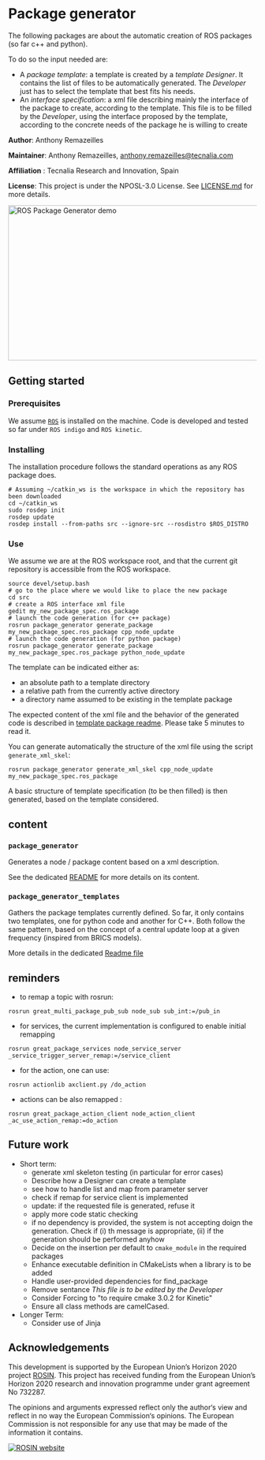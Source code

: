# Package generator

The following packages are about the automatic creation of ROS packages (so far c++ and python).

To do so the input needed are:

* A _package template_: a template is created by a _template Designer_.
  It contains the list of files to be automatically generated.
  The _Developer_ just has to select the template that best fits his needs.
* An _interface specification_: a xml file describing mainly the interface of the package to create, according to the template.
  This file is to be filled by the _Developer_, using the interface proposed by the template, according to the concrete needs of the package he is willing to create

**Author**: Anthony Remazeilles

**Maintainer**: Anthony Remazeilles, anthony.remazeilles@tecnalia.com

**Affiliation** : Tecnalia Research and Innovation, Spain

**License**: This project is under the NPOSL-3.0 License.
See [LICENSE.md](LICENSE.md) for more details.

<a href="http://www.youtube.com/watch?feature=player_embedded&v=qsNkYGQBW8U
" target="_blank"><img src="http://img.youtube.com/vi/qsNkYGQBW8U/0.jpg"
alt="ROS Package Generator demo" width="560" height="315" border="0" /></a>

## Getting started

### Prerequisites

We assume [`ROS`][ros] is installed on the machine.
Code is developed and tested so far under `ROS indigo` and `ROS kinetic`.

[ros]: http://www.ros.org/

### Installing

The installation procedure follows the standard operations as any ROS package does.

```shell
# Assuming ~/catkin_ws is the workspace in which the repository has been downloaded
cd ~/catkin_ws
sudo rosdep init
rosdep update
rosdep install --from-paths src --ignore-src --rosdistro $ROS_DISTRO
```

### Use

We assume we are at the ROS workspace root, and that the current git repository is accessible from the ROS workspace.

```shell
source devel/setup.bash
# go to the place where we would like to place the new package
cd src
# create a ROS interface xml file
gedit my_new_package_spec.ros_package
# launch the code generation (for c++ package)
rosrun package_generator generate_package my_new_package_spec.ros_package cpp_node_update
# launch the code generation (for python package)
rosrun package_generator generate_package my_new_package_spec.ros_package python_node_update
```

The template can be indicated either as:

* an absolute path to a template directory
* a relative path from the currently active directory
* a directory name assumed to be existing in the template package

The expected content of the xml file and the behavior of the generated code is described in [template package readme][template_readme].
Please take 5 minutes to read it.

You can generate automatically the structure of the xml file using the script `generate_xml_skel`:

```shell
rosrun package_generator generate_xml_skel cpp_node_update my_new_package_spec.ros_package
```

A basic structure of template specification (to be then filled) is then generated, based on the template considered.

[template_readme]: package_generator_templates/README.md

## content

### `package_generator`

Generates a node / package content based on a xml description.

See the dedicated [README](package_generator/README.md) for more details on its content.

### `package_generator_templates`

Gathers the package templates currently defined.
So far, it only contains two templates, one for python code and another for C++.
Both follow the same pattern, based on the concept of a central update loop at a given frequency (inspired from BRICS models).

More details in the dedicated [Readme file](package_generator_templates/README.md)

## reminders

* to remap a topic with rosrun:

```shell
rosrun great_multi_package_pub_sub node_sub sub_int:=/pub_in
```

* for services, the current implementation is configured to enable initial remapping

```shell
rosrun great_package_services node_service_server _service_trigger_server_remap:=/service_client
```

* for the action, one can use:

```shell
rosrun actionlib axclient.py /do_action
```

* actions can be also remapped :

```shell
rosrun great_package_action_client node_action_client _ac_use_action_remap:=do_action
```

## Future work

* Short term:
  * generate xml skeleton testing (in particular for error cases)
  * Describe how a Designer can create a template
  * see how to handle list and map from parameter server
  * check if remap for service client is implemented
  * update: if the requested file is generated, refuse it
  * apply more code static checking
  * if no dependency is provided, the system is not accepting doign the generation.
    Check if (i) th message is appropriate, (ii) if the generation should be performed anyhow
  * Decide on the insertion per default to `cmake_module` in the required packages
  * Enhance executable definition in CMakeLists when a library is to be added
  * Handle user-provided dependencies for find_package
  * Remove sentance _This file is to be edited by the Developer_
  * Consider Forcing to "to require cmake 3.0.2 for Kinetic"
  * Ensure all class methods are camelCased.
* Longer Term:
  * Consider use of Jinja

## Acknowledgements

This development is supported by the European Union’s Horizon 2020 project [ROSIN][rosin_website].
This project has received funding from the European Union’s Horizon 2020 research and innovation programme under
grant agreement No 732287.

The opinions and arguments expressed reflect only the author‘s view and reflect in no way the European Commission‘s opinions.
The European Commission is not responsible for any use that may be made of the information it contains.

[![ROSIN website][rosin_logo]][rosin_website]

[rosin_logo]: http://rosin-project.eu/wp-content/uploads/2017/03/Logo_ROSIN_CMYK-Website.png
[rosin_website]: http://rosin-project.eu/ "Go to website"
